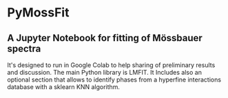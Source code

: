 # PyMossFit

## A Jupyter Notebook for fitting of Mössbauer spectra

It's designed to run in Google Colab to help sharing of preliminary results and discussion. The main Python library is LMFIT. It Includes also an optional section that allows to identify phases from a hyperfine interactions database with a sklearn KNN algorithm.
